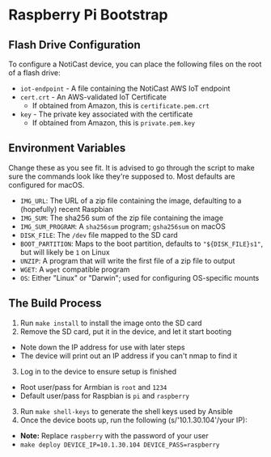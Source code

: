 # Raspberry Pi Bootstrap
<!-- vim:set et sts=0 sw=2 ts=2: -->

## Flash Drive Configuration

To configure a NotiCast device, you can place the following files on the root
of a flash drive:

- `iot-endpoint` - A file containing the NotiCast AWS IoT endpoint
- `cert.crt` - An AWS-validated IoT Certificate
  - If obtained from Amazon, this is `certificate.pem.crt`
- `key` - The private key associated with the certificate
  - If obtained from Amazon, this is `private.pem.key`

## Environment Variables

Change these as you see fit. It is advised to go through the script to make
sure the commands look like they're supposed to. Most defaults are configured
for macOS.

- `IMG_URL`: The URL of a zip file containing the image, defaulting to a
    (hopefully) recent Raspbian
- `IMG_SUM`: The sha256 sum of the zip file containing the image
- `IMG_SUM_PROGRAM`: A `sha256sum` program; `gsha256sum` on macOS
- `DISK_FILE`: The `/dev` file mapped to the SD card
- `BOOT_PARTITION`: Maps to the boot partition, defaults to `"${DISK_FILE}s1"`,
    but will likely be `1` on Linux
- `UNZIP`: A program that will write the first file of a zip file to output
- `WGET`: A `wget` compatible program
- `OS`: Either "Linux" or "Darwin"; used for configuring OS-specific mounts

## The Build Process

1. Run `make install` to install the image onto the SD card
2. Remove the SD card, put it in the device, and let it start booting
  - Note down the IP address for use with later steps
  - The device will print out an IP address if you can't nmap to find it
3. Log in to the device to ensure setup is finished
  - Root user/pass for Armbian is `root` and `1234`
  - Default user/pass for Raspbian is `pi` and `raspberry`
3. Run `make shell-keys` to generate the shell keys used by Ansible
4. Once the device boots up, run the following (s/'10.1.30.104'/your IP):
  - **Note:** Replace `raspberry` with the password of your user
  - `make deploy DEVICE_IP=10.1.30.104 DEVICE_PASS=raspberry`

